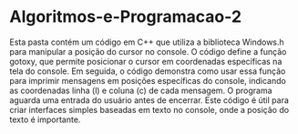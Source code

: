 # Algoritmos-e-Programacao-2
Esta pasta contém um código em C++ que utiliza a biblioteca Windows.h para manipular a posição do cursor no console. O código define a função gotoxy, que permite posicionar o cursor em coordenadas específicas na tela do console. Em seguida, o código demonstra como usar essa função para imprimir mensagens em posições específicas do console, indicando as coordenadas linha (l) e coluna (c) de cada mensagem. O programa aguarda uma entrada do usuário antes de encerrar. Este código é útil para criar interfaces simples baseadas em texto no console, onde a posição do texto é importante.